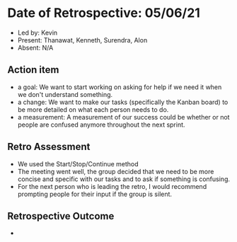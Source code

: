# Date of Retrospective: 05/06/21

* Led by: Kevin
* Present: Thanawat, Kenneth, Surendra, Alon
* Absent: N/A

## Action item

* a goal: We want to start working on asking for help if we need it when we don't understand something.
* a change: We want to make our tasks (specifically the Kanban board) to be more detailed on what each person needs to do. 
* a measurement: A measurement of our success could be whether or not people are confused anymore throughout the next sprint. 

## Retro Assessment

* We used the Start/Stop/Continue method
* The meeting went well, the group decided that we need to be more concise and specific with our tasks and to ask if something is confusing.
* For the next person who is leading the retro, I would recommend prompting people for their input if the group is silent.

## Retrospective Outcome

* 

